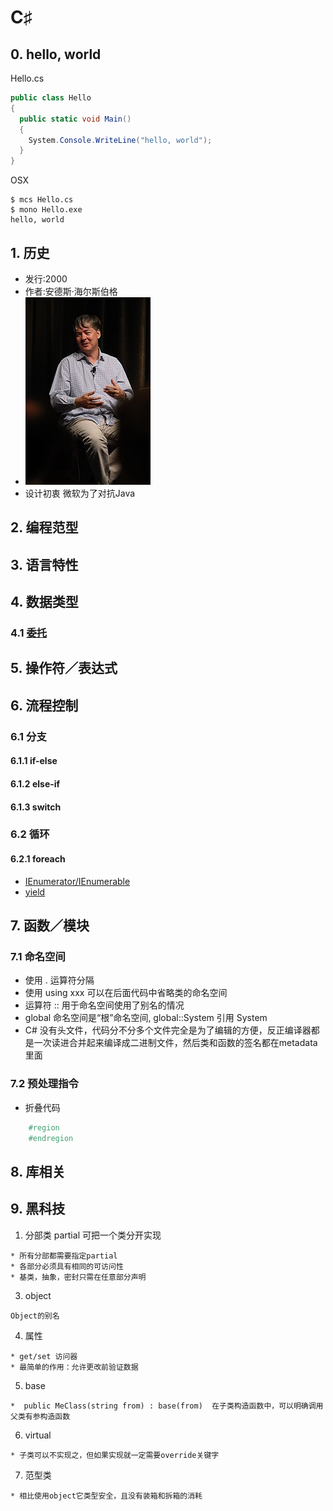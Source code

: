 # C♯

## 0. hello, world
Hello.cs
```cs
public class Hello
{
  public static void Main()
  {
    System.Console.WriteLine("hello, world");
  }
}
```
OSX
```shell
$ mcs Hello.cs
$ mono Hello.exe
hello, world
```
## 1. 历史
* 发行:2000
* 作者:安德斯·海尔斯伯格
* ![](https://github.com/mingchaoyan/MyUsedLanguages/blob/master/CSharp/Anders_Hejlsberg.jpg)
* 设计初衷 微软为了对抗Java

## 2. 编程范型

## 3. 语言特性

## 4. 数据类型

### 4.1 [委托](https://github.com/mingchaoyan/MyUsedLanguages/blob/master/CSharp/Misc/Delegate.md)

## 5. 操作符／表达式

## 6. 流程控制

### 6.1 分支

#### 6.1.1 if-else

#### 6.1.2 else-if

#### 6.1.3 switch

### 6.2 循环

#### 6.2.1 foreach

* [IEnumerator/IEnumerable](https://github.com/mingchaoyan/MyUsedLanguages/blob/master/CSharp/Misc/IEnumerator_And_IEnumerable.md)
* [yield](https://github.com/mingchaoyan/MyUsedLanguages/blob/master/CSharp/Misc/Yield.md)

## 7. 函数／模块

### 7.1 命名空间
* 使用 . 运算符分隔
* 使用 using xxx 可以在后面代码中省略类的命名空间
* 运算符 :: 用于命名空间使用了别名的情况
* global 命名空间是“根”命名空间, global::System 引用 System
* C# 没有头文件，代码分不分多个文件完全是为了编辑的方便，反正编译器都是一次读进合并起来编译成二进制文件，然后类和函数的签名都在metadata里面

### 7.2 预处理指令
* 折叠代码
```cs
    #region
    #endregion
```
## 8. 库相关

## 9. 黑科技
1. 分部类 partial 可把一个类分开实现
```
* 所有分部都需要指定partial
* 各部分必须具有相同的可访问性
* 基类，抽象，密封只需在任意部分声明
```
3. object
```
Object的别名
```
4. 属性
```
* get/set 访问器
* 最简单的作用：允许更改前验证数据
```
5. base
```
*  public MeClass(string from) : base(from)  在子类构造函数中，可以明确调用父类有参构造函数
```
6. virtual
```
* 子类可以不实现之，但如果实现就一定需要override关键字
```
7. 范型类
```
* 相比使用object它类型安全，且没有装箱和拆箱的消耗
```
